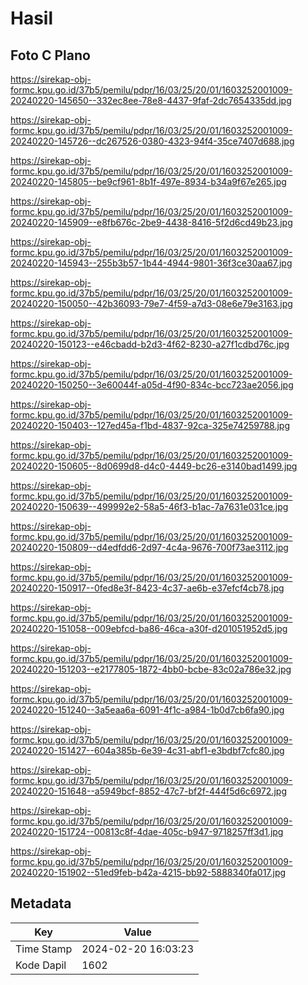 # Hasil

## Foto C Plano

https://sirekap-obj-formc.kpu.go.id/37b5/pemilu/pdpr/16/03/25/20/01/1603252001009-20240220-145650--332ec8ee-78e8-4437-9faf-2dc7654335dd.jpg

https://sirekap-obj-formc.kpu.go.id/37b5/pemilu/pdpr/16/03/25/20/01/1603252001009-20240220-145726--dc267526-0380-4323-94f4-35ce7407d688.jpg

https://sirekap-obj-formc.kpu.go.id/37b5/pemilu/pdpr/16/03/25/20/01/1603252001009-20240220-145805--be9cf961-8b1f-497e-8934-b34a9f67e265.jpg

https://sirekap-obj-formc.kpu.go.id/37b5/pemilu/pdpr/16/03/25/20/01/1603252001009-20240220-145909--e8fb676c-2be9-4438-8416-5f2d6cd49b23.jpg

https://sirekap-obj-formc.kpu.go.id/37b5/pemilu/pdpr/16/03/25/20/01/1603252001009-20240220-145943--255b3b57-1b44-4944-9801-36f3ce30aa67.jpg

https://sirekap-obj-formc.kpu.go.id/37b5/pemilu/pdpr/16/03/25/20/01/1603252001009-20240220-150050--42b36093-79e7-4f59-a7d3-08e6e79e3163.jpg

https://sirekap-obj-formc.kpu.go.id/37b5/pemilu/pdpr/16/03/25/20/01/1603252001009-20240220-150123--e46cbadd-b2d3-4f62-8230-a27f1cdbd76c.jpg

https://sirekap-obj-formc.kpu.go.id/37b5/pemilu/pdpr/16/03/25/20/01/1603252001009-20240220-150250--3e60044f-a05d-4f90-834c-bcc723ae2056.jpg

https://sirekap-obj-formc.kpu.go.id/37b5/pemilu/pdpr/16/03/25/20/01/1603252001009-20240220-150403--127ed45a-f1bd-4837-92ca-325e74259788.jpg

https://sirekap-obj-formc.kpu.go.id/37b5/pemilu/pdpr/16/03/25/20/01/1603252001009-20240220-150605--8d0699d8-d4c0-4449-bc26-e3140bad1499.jpg

https://sirekap-obj-formc.kpu.go.id/37b5/pemilu/pdpr/16/03/25/20/01/1603252001009-20240220-150639--499992e2-58a5-46f3-b1ac-7a7631e031ce.jpg

https://sirekap-obj-formc.kpu.go.id/37b5/pemilu/pdpr/16/03/25/20/01/1603252001009-20240220-150809--d4edfdd6-2d97-4c4a-9676-700f73ae3112.jpg

https://sirekap-obj-formc.kpu.go.id/37b5/pemilu/pdpr/16/03/25/20/01/1603252001009-20240220-150917--0fed8e3f-8423-4c37-ae6b-e37efcf4cb78.jpg

https://sirekap-obj-formc.kpu.go.id/37b5/pemilu/pdpr/16/03/25/20/01/1603252001009-20240220-151058--009ebfcd-ba86-46ca-a30f-d201051952d5.jpg

https://sirekap-obj-formc.kpu.go.id/37b5/pemilu/pdpr/16/03/25/20/01/1603252001009-20240220-151203--e2177805-1872-4bb0-bcbe-83c02a786e32.jpg

https://sirekap-obj-formc.kpu.go.id/37b5/pemilu/pdpr/16/03/25/20/01/1603252001009-20240220-151240--3a5eaa6a-6091-4f1c-a984-1b0d7cb6fa90.jpg

https://sirekap-obj-formc.kpu.go.id/37b5/pemilu/pdpr/16/03/25/20/01/1603252001009-20240220-151427--604a385b-6e39-4c31-abf1-e3bdbf7cfc80.jpg

https://sirekap-obj-formc.kpu.go.id/37b5/pemilu/pdpr/16/03/25/20/01/1603252001009-20240220-151648--a5949bcf-8852-47c7-bf2f-444f5d6c6972.jpg

https://sirekap-obj-formc.kpu.go.id/37b5/pemilu/pdpr/16/03/25/20/01/1603252001009-20240220-151724--00813c8f-4dae-405c-b947-9718257ff3d1.jpg

https://sirekap-obj-formc.kpu.go.id/37b5/pemilu/pdpr/16/03/25/20/01/1603252001009-20240220-151902--51ed9feb-b42a-4215-bb92-5888340fa017.jpg


## Metadata

| Key        | Value               |
| ---------- | ------------------- |
| Time Stamp | 2024-02-20 16:03:23 |
| Kode Dapil | 1602                |



